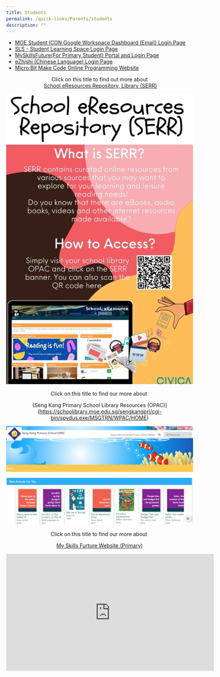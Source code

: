 ```yaml
---
title: Students
permalink: /quick-links/Parents/students
description: ""
---
```


*   [MOE Student ICON Google Workspace Dashboard (Email) Login Page](https://workspace.google.com/dashboard)
*   [SLS - Student Learning Space Login Page](https://vle.learning.moe.edu.sg/login)
*   [MySkillsFuture(For Primary Student) Portal and Login Page](https://www.myskillsfuture.gov.sg/content/student/en/primary.html)
*   [eZhishi (Chinese Language) Login Page](http://oracyeland.moe.edu.sg/eland/slot/u212/index.html)
*   [Micro:Bit Make Code Online Programming Website](https://makecode.microbit.org/)

<center> 
	
Click on this title to find out more about <br> [School eResources Repository, Library (SERR)](https://sengkangpri.moe.edu.sg/qql/slot/u532/Others/Students/SERR.jpg)
	
</center>

![](/images/SERR.jpeg)

<center> 
Click on this title to find our more about 

{Seng Kang Primary School Library Resources (OPAC)](https://schoolibrary.moe.edu.sg/sengkangpri/cgi-bin/spydus.exe/MSGTRN/WPAC/HOME)

</center>

![](/images/SKSP%20OPAC.jpeg)

<center>
	
Click on this title to find our more about   

[My Skills Furture Website (Primary)](https://www.myskillsfuture.gov.sg/content/student/en/primary)

</center>

<iframe width="560" height="315" src="https://www.youtube.com/embed/45Ry8h4fpew" title="YouTube video player" frameborder="0" allow="accelerometer; autoplay; clipboard-write; encrypted-media; gyroscope; picture-in-picture" allowfullscreen></iframe>